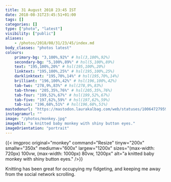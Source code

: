 ```yaml
---
title: 31 August 2018 23:45 IST
date: 2018-08-31T23:45:51+01:00
tags: []
categories: []
type: ["photo", "latest"]
visibility: ["public"]
aliases:
    - /photos/2018/08/31/23/45/index.md
body_classes: "photos latest"
colours:
    primary-bg: "3,100%,92%" # hsl(3,100%,92%)
    secondary-bg: "5,100%,89%" # hsl(5,100%,89%)
    text: "195,100%,20%" # hsl(195,100%,20%)
    linktext: "195,100%,25%" # hsl(195,100%,25%)
    darklinktext: "195,70%,14%" # hsl(195,70%,14%)
    brilliant: "196,100%,42%" # hsl(196,100%,42%)
    tab-two: "278,9%,83%" # hsl(278,9%,83%)
    tab-three: "205,35%,76%" # hsl(205,35%,76%)
    tab-four: "199,52%,67%" # hsl(199,52%,67%)
    tab-five: "197,62%,59%" # hsl(197,62%,59%)
    tab-six: "196,68%,51%" # hsl(196,68%,51%)
mastodonurl: "https://mastodon.laurakalbag.com/web/statuses/100647279590947634"
instagramurl: ""
image: "/photos/monkey.jpg"
imageAlt: "a knitted baby monkey with shiny button eyes."
imageOrientation: "portrait"
---
```


{{< imgproc original="monkey" command="Resize" tinyw="200x" smallw="350x" mediumw="600x" largew="1200x" sizes="(max-width: 720px) 100vw, (max-width: 1000px) 80vw, 1200px" alt="a knitted baby monkey with shiny button eyes." />}}

Knitting has been great for occupying my fidgeting, and keeping me away from the social network scrolling.